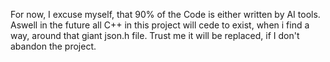 For now, I excuse myself, that 90% of the Code is either written by AI tools. Aswell in the future all C++ in this project will cede to exist, when i find a way, around that giant json.h file. Trust me it will be replaced, if I don't abandon the project.

